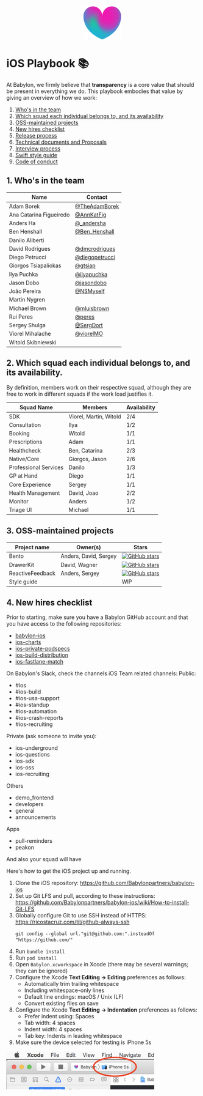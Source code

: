 <p align="center">
<img src="logo.png">
</p>


iOS Playbook 📚
==================================

At Babylon, we firmly believe that **transparency** is a core value that should be present in everything we do. This playbook embodies that value by giving an overview of how we work:

1. [Who's in the team](#1-whos-in-the-team)
2. [Which squad each individual belongs to, and its availability](#2-which-squad-each-individual-belongs-to-and-its-availability)
3. [OSS-maintained projects](#3-oss-maintained-projects)
4. [New hires checklist](#4-new-hires-checklist)
5. [Release process](release.md)
6. [Technical documents and Proposals](/TechnicalDocuments/README.md)
7. [Interview process](/Interview/README.md)
8. [Swift style guide](/Style-guide/README.md)
9. [Code of conduct](/Etiquette/README.md)


## 1. Who's in the team

| Name                    | Contact                                                       |
|-------------------------|---------------------------------------------------------------|
| Adam Borek              | [@TheAdamBorek](https://twitter.com/TheAdamBorek)             |
| Ana Catarina Figueiredo | [@AnnKatFig](https://twitter.com/AnnKatFig)                   |
| Anders Ha               | [@_andersha](https://twitter.com/_andersha)                   |
| Ben Henshall            | [@Ben_Henshall](https://twitter.com/ben_henshall?lang=en)     |
| Danilo Aliberti         |                                                               |
| David Rodrigues         | [@dmcrodrigues](https://twitter.com/dmcrodrigues)             |
| Diego Petrucci          | [@diegopetrucci](https://twitter.com/diegopetrucci)           |
| Giorgos Tsiapaliokas    | [@gtsiap](https://github.com/gtsiap)                          |
| Ilya Puchka             | [@ilyapuchka](https://twitter.com/ilyapuchka)                 |
| Jason Dobo              | [@jasondobo](https://github.com/jasondobo)                    |
| João Pereira            | [@NSMyself](https://twitter.com/nsmyself)                     |
| Martin Nygren           |                                                               |
| Michael Brown           | [@mluisbrown](https://twitter.com/mluisbrown)                 |
| Rui Peres               | [@peres](https://twitter.com/peres)                           |
| Sergey Shulga           | [@SergDort](https://twitter.com/SergDort)                     |
| Viorel Mihalache        | [@viorelMO](https://twitter.com/viorelMO)                     |
| Witold Skibniewski      |                                                               |


## 2. Which squad each individual belongs to, and its availability.

By definition, members work on their respective squad, although they are free to work in different squads if the work load justifies it.


| Squad Name                    | Members                          | Availability |
|-------------------------------|----------------------------------| ------------ |
| SDK                           | Viorel, Martin, Witold           |    2/4       |
| Consultation                  | Ilya                             |    1/2       |
| Booking                       | Witold                           |    1/1       |
| Prescriptions                 | Adam                             |    1/1       |
| Healthcheck                   | Ben, Catarina                    |    2/3       |
| Native/Core                   | Giorgos, Jason                   |    2/6       |
| Professional Services         | Danilo                           |    1/3       |
| GP at Hand                    | Diego                            |    1/1       |
| Core Experience               | Sergey                           |    1/1       |
| Health Management             | David, Joao                      |    2/2       |
| Monitor                       | Anders                           |    1/2       |
| Triage UI                     | Michael                          |    1/1       |


## 3. OSS-maintained projects

| Project name                  | Owner(s)                 | Stars        |
|-------------------------------|--------------------------| ------------ |
| Bento                         | Anders, David, Sergey    | [![GitHub stars](https://img.shields.io/github/stars/BabylonPartners/Bento.svg?style=social&label=Star&maxAge=2592000)](https://GitHub.com/BabylonPartners/Bento/stargazers/) |
| DrawerKit                     | David, Wagner            |    [![GitHub stars](https://img.shields.io/github/stars/BabylonPartners/DrawerKit.svg?style=social&label=Star&maxAge=2592000)](https://GitHub.com/BabylonPartners/DrawerKit/stargazers/) |
| ReactiveFeedback              | Anders, Sergey           |    [![GitHub stars](https://img.shields.io/github/stars/BabylonPartners/ReactiveFeedback.svg?style=social&label=Star&maxAge=2592000)](https://GitHub.com/BabylonPartners/ReactiveFeedback/stargazers/) |
| Style guide                   |                    |    WIP       |

## 4. New hires checklist

Prior to starting, make sure you have a Babylon GitHub account and that you have access to the following repositories:

- [babylon-ios](https://github.com/Babylonpartners/babylon-ios)
- [ios-charts](https://github.com/Babylonpartners/ios-charts)
- [ios-private-podspecs](https://github.com/Babylonpartners/ios-private-podspecs)
- [ios-build-distribution](https://github.com/Babylonpartners/ios-build-distribution)
- [ios-fastlane-match](https://github.com/Babylonpartners/ios-fastlane-match)

On Babylon's Slack, check the channels iOS Team related channels:
Public:
- #ios
- #ios-build
- #ios-usa-support
- #ios-standup
- #ios-automation
- #ios-crash-reports
- #ios-recruiting

Private (ask someone to invite you):
- ios-underground
- ios-questions
- ios-sdk
- ios-oss
- ios-recruiting

Others
- demo_frontend
- developers
- general
- announcements

Apps
- pull-reminders
- peakon

And also your squad will have 

Here's how to get the iOS project up and running.

1. Clone the iOS repository: https://github.com/Babylonpartners/babylon-ios
1. Set up Git LFS and pull, according to these instructions: https://github.com/Babylonpartners/babylon-ios/wiki/How-to-install-Git-LFS
1. Globally configure Git to use SSH instead of HTTPS: https://ricostacruz.com/til/github-always-ssh
     ```
     git config --global url."git@github.com:".insteadOf "https://github.com/"
     ```
1. Run `bundle install`
1. Run `pod install`
1. Open `Babylon.xcworkspace` in Xcode (there may be several warnings; they can be ignored)
1. Configure the Xcode **Text Editing -> Editing** preferences as follows:
     - Automatically trim trailing whitespace
     - Including whitespace-only lines
     - Default line endings: macOS / Unix (LF)
     - Convert existing files on save
1. Configure the Xcode **Text Editing -> Indentation** preferences as follows:
     - Prefer indent using: Spaces
     - Tab width: 4 spaces
     - Indent width: 4 spaces
     - Tab key: Indents in leading whitespace
1. Make sure the device selected for testing is iPhone 5s

<img src="iphone-5s.png" height="101" width="388" alt="iPhone 5s" />

